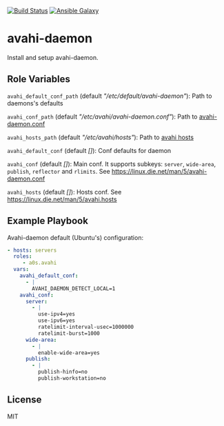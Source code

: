 [![Build Status](https://travis-ci.org/a0s/ansible-role-avahi.svg?branch=master)](https://travis-ci.org/a0s/ansible-role-avahi)
[![Ansible Galaxy](http://img.shields.io/badge/ansible--galaxy-a0s.avahi-blue.svg)](https://galaxy.ansible.com/a0s/avahi)

avahi-daemon
=======

Install and setup avahi-daemon. 

Role Variables
--------------

`avahi_default_conf_path` (default _"/etc/default/avahi-daemon"_): Path to daemons's defaults 

`avahi_conf_path` (default _"/etc/avahi/avahi-daemon.conf"_): Path to [avahi-daemon.conf](https://linux.die.net/man/5/avahi-daemon.conf)

`avahi_hosts_path` (default _"/etc/avahi/hosts"_): Path to [avahi hosts](https://linux.die.net/man/5/avahi.hosts)

`avahi_default_conf` (default _[]_): Conf defaults for daemon

`avahi_conf` (default _[]_): Main conf. It supports subkeys: `server`, `wide-area`, `publish`, `reflector` and `rlimits`. See https://linux.die.net/man/5/avahi-daemon.conf

`avahi_hosts` (default _[]_): Hosts conf. See https://linux.die.net/man/5/avahi.hosts

Example Playbook
----------------

Avahi-daemon default (Ubuntu's) configuration:

```yaml
- hosts: servers
  roles:
     - a0s.avahi
  vars:
    avahi_default_conf:
      - |
        AVAHI_DAEMON_DETECT_LOCAL=1
    avahi_conf:
      server:
        - |
          use-ipv4=yes
          use-ipv6=yes
          ratelimit-interval-usec=1000000
          ratelimit-burst=1000
      wide-area:
        - |
          enable-wide-area=yes
      publish:
        - |
          publish-hinfo=no
          publish-workstation=no      
```

License
-------

MIT
